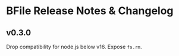 # BFile Release Notes & Changelog

## v0.3.0
  Drop compatibility for node.js below v16.
  Expose `fs.rm`.
